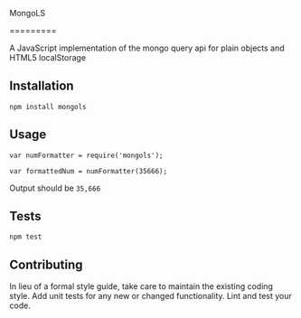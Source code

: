 
MongoLS

=========

A JavaScript implementation of the mongo query api for plain objects and HTML5 localStorage


## Installation

  `npm install mongols`

## Usage

    var numFormatter = require('mongols');

    var formattedNum = numFormatter(35666);
  
  
  Output should be `35,666`


## Tests

  `npm test`

## Contributing

In lieu of a formal style guide, take care to maintain the existing coding style. Add unit tests for any new or changed functionality. Lint and test your code.